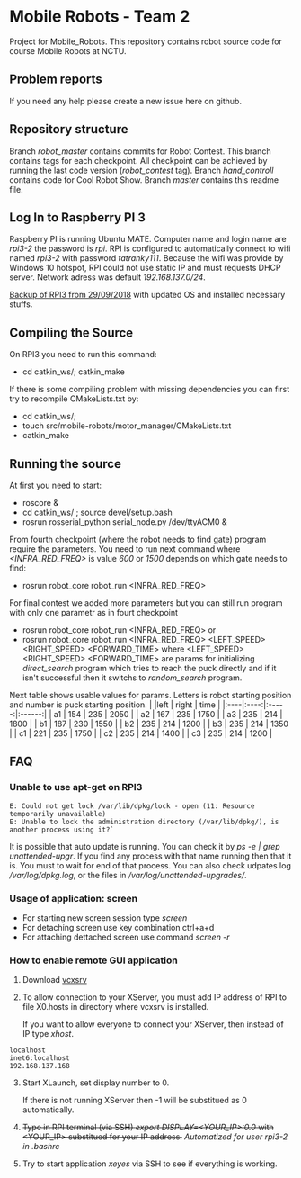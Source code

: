 # Mobile Robots - Team 2
Project for Mobile_Robots. This repository contains robot source code for course Mobile Robots at NCTU.

## Problem reports
If you need any help please create a new issue here on github.

## Repository structure
Branch *robot_master* contains commits for Robot Contest.
  This branch contains tags for each checkpoint. All checkpoint can be achieved by running the last code version (*robot_contest* tag).
Branch *hand_controll* contains code for Cool Robot Show.
Branch *master* contains this readme file.

## Log In to Raspberry PI 3
Raspberry PI is running Ubuntu MATE. Computer name and login name are *rpi3-2* the password is *rpi*. RPI is configured to automatically connect to wifi named *rpi3-2* with password *tatranky111*. Because the wifi was provide by Windows 10 hotspot, RPI could not use static IP and must requests DHCP server. Network adress was default *192.168.137.0/24*.

[Backup of RPI3 from 29/09/2018](https://1drv.ms/f/s!AvqSf0K9YS3I8R9ceqbFbVfGaDds "One Drive") with updated OS and installed necessary stuffs.

## Compiling the Source
On RPI3 you need to run this command:
- cd catkin_ws/; catkin_make
 
If there is some compiling problem with missing dependencies you can first try to recompile CMakeLists.txt by:
- cd catkin_ws/;
- touch src/mobile-robots/motor_manager/CMakeLists.txt
- catkin_make

## Running the source
At first you need to start:
- roscore &
- cd catkin_ws/ ; source devel/setup.bash
- rosrun rosserial_python serial_node.py /dev/ttyACM0 &

From fourth checkpoint (where the robot needs to find gate) program require the parameters. You need to run next command where *<INFRA_RED_FREQ>* is value *600* or *1500* depends on which gate needs to find:
- rosrun robot_core robot_run <INFRA_RED_FREQ>
 
For final contest we added more parameters but you can still run program with only one parametr as in fourt checkpoint
- rosrun robot_core robot_run <INFRA_RED_FREQ>
or
- rosrun robot_core robot_run <INFRA_RED_FREQ> <LEFT_SPEED> <RIGHT_SPEED> <FORWARD_TIME>
where <LEFT_SPEED> <RIGHT_SPEED> <FORWARD_TIME> are params for initializing *direct_search* program which tries to reach the puck directly and if it isn't successful then it switchs to *random_search* program.

Next table shows usable values for params. Letters is robot starting position and number is puck starting position.
|  |left | right | time | 
|:----|:----:|:-----:|:------:|
| a1 | 154 | 235 | 2050 | 
| a2 | 167 | 235 | 1750 | 
| a3 | 235 | 214 | 1800 | 
| b1 | 187 | 230 | 1550 | 
| b2 | 235 | 214 | 1200 | 
| b3 | 235 | 214 | 1350 | 
| c1 | 221 | 235 | 1750 | 
| c2 | 235 | 214 | 1400 | 
| c3 | 235 | 214 | 1200 | 



## FAQ
### Unable to use apt-get on RPI3
```
E: Could not get lock /var/lib/dpkg/lock - open (11: Resource temporarily unavailable)
E: Unable to lock the administration directory (/var/lib/dpkg/), is another process using it?`
```

It is possible that auto update is running. You can check it by *ps -e | grep  unattended-upgr*. If you find any process with that name running then that it is. You must to wait for end of that process. You can also check udpates log */var/log/dpkg.log*, or the files in */var/log/unattended-upgrades/*.

### Usage of application: screen
* For starting new screen session type *screen*
* For detaching screen use key combination ctrl+a+d
* For attaching dettached screen use command *screen -r*

### How to enable remote GUI application
1. Download [vcxsrv](https://sourceforge.net/projects/vcxsrv/)
2. To allow connection to your XServer, you must add IP address of RPI to file X0.hosts in directory where vcxsrv is installed.

   If you want to allow everyone to connect your XServer, then instead of IP type *xhost*.
```
localhost
inet6:localhost
192.168.137.168
```
3. Start XLaunch, set display number to 0.

   If there is not running XServer then -1 will be substitued as 0 automatically.
4. ~~Type in RPI terminal (via SSH) *export DISPLAY=<YOUR_IP>:0.0* with <YOUR_IP> substitued for your IP address.~~ *Automatized for user rpi3-2 in .bashrc*
5. Try to start application *xeyes* via SSH to see if everything is working.
